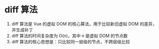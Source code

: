# diff 算法

1. diff 算法是 Vue 的虚拟 DOM 的核心算法，用于比较新旧虚拟 DOM 的差异，并生成补丁
2. diff 算法的时间复杂度为 O(n)，其中 n 是虚拟 DOM 的节点数
3. diff 算法的核心思想是：只比较同一层级的节点，不跨层级比较
